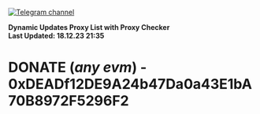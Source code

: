 [![Telegram channel](https://img.shields.io/endpoint?url=https://runkit.io/damiankrawczyk/telegram-badge/branches/master?url=https://t.me/n4z4v0d)](https://t.me/n4z4v0d) 

**Dynamic Updates Proxy List with Proxy Checker**  
**Last Updated: 18.12.23 21:35**

# DONATE (_any evm_) - 0xDEADf12DE9A24b47Da0a43E1bA70B8972F5296F2
